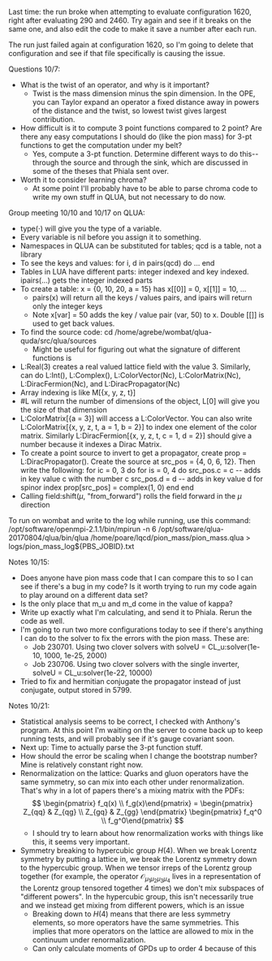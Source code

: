 Last time: the run broke when attempting to evaluate configuration 1620, right after evaluating 290 and 2460. Try again and see if it breaks on the same one, and also edit the code to make it save a number after each run.

The run just failed again at configuration 1620, so I'm going to delete that configuration and see if that file specifically is causing the issue.

Questions 10/7:
 - What is the twist of an operator, and why is it important?
    - Twist is the mass dimension minus the spin dimension. In the OPE, you can Taylor expand an operator a fixed distance away in powers of the distance and the twist, so lowest twist gives largest contribution.
 - How difficult is it to compute 3 point functions compared to 2 point? Are there any easy computations I should do (like the pion mass) for 3-pt functions to get the computation under my belt?
    - Yes, compute a 3-pt function. Determine different ways to do this-- through the source and through the sink, which are discussed in some of the theses that Phiala sent over.
 - Worth it to consider learning chroma?
    - At some point I'll probably have to be able to parse chroma code to write my own stuff in QLUA, but not necessary to do now.


Group meeting 10/10 and 10/17 on QLUA:
- type($\cdot$) will give you the type of a variable.
- Every variable is nil before you assign it to something.
- Namespaces in QLUA can be substituted for tables; qcd is a table, not a library
- To see the keys and values:
for i, d in pairs(qcd) do
  ...
end
- Tables in LUA have different parts: integer indexed and key indexed. ipairs(...) gets the integer indexed parts
- To create a table: x = {0, 10, 20, a = 15} has x[[0]] = 0, x[[1]] = 10, ...
  - pairs(x) will return all the keys / values pairs, and ipairs will return only the integer keys
  - Note x[var] = 50 adds the key / value pair (var, 50) to x. Double [[]] is used to get back values.
- To find the source code:
  cd /home/agrebe/wombat/qlua-quda/src/qlua/sources
  - Might be useful for figuring out what the signature of different functions is
- L:Real(3) creates a real valued lattice field with the value 3. Similarly, can do L:Int(), L:Complex(), L:ColorVector(Nc), L:ColorMatrix(Nc), L:DiracFermion(Nc), and L:DiracPropagator(Nc)
- Array indexing is like M[{x, y, z, t}]
- #L will return the number of dimensions of the object, L[0] will give you the size of that dimension
- L:ColorMatrix[{a = 3}] will access a L:ColorVector. You can also write L:ColorMatrix[{x, y, z, t, a = 1, b = 2}] to index one element of the color matrix. Similarly L:DiracFermion[{x, y, z, t, c = 1, d = 2}] should give a number because it indexes a Dirac Matrix.
- To create a point source to invert to get a propagator, create prop = L:DiracPropagator(). Create the source at src_pos = {4, 0, 6, 12}. Then write the following:
for ic = 0, 3 do
  for is = 0, 4 do
    src_pos.c = c    -- adds in key value c with the number c
    src_pos.d = d    -- adds in key value d for spinor index
    prop[src_pos] = complex(1, 0)
  end
end
- Calling field:shift($\mu$, "from_forward") rolls the field forward in the $\mu$ direction

To run on wombat and write to the log while running, use this command:
/opt/software/openmpi-2.1.1/bin/mpirun -n 6 /opt/software/qlua-20170804/qlua/bin/qlua /home/poare/lqcd/pion_mass/pion_mass.qlua > logs/pion_mass_log${PBS_JOBID}.txt

Notes 10/15:
- Does anyone have pion mass code that I can compare this to so I can see if there's a bug in my code? Is it worth trying to run my code again to play around on a different data set?
- Is the only place that m_u and m_d come in the value of kappa?
- Write up exactly what I'm calculating, and send it to Phiala. Rerun the code as well.
- I'm going to run two more configurations today to see if there's anything I can do to the solver to fix the errors with the pion mass. These are:
  - Job 230701. Using two clover solvers with solveU = CL_u:solver(1e-10, 1000, 1e-25, 2000)
  - Job 230706. Using two clover solvers with the single inverter, solveU = CL_u:solver(1e-22, 10000)
- Tried to fix and hermitian conjugate the propagator instead of just conjugate, output stored in 5799.

Notes 10/21:
- Statistical analysis seems to be correct, I checked with Anthony's program. At this point I'm waiting on the server to come back up to keep running tests, and will probably see if it's gauge covariant soon.
- Next up: Time to actually parse the 3-pt function stuff.
- How should the error be scaling when I change the bootstrap number? Mine is relatively constant right now.
- Renormalization on the lattice: Quarks and gluon operators have the same symmetry, so can mix into each other under renormalization. That's why in a lot of papers there's a mixing matrix with the PDFs:
$$
  \begin{pmatrix} f_q(x) \\ f_g(x)\end{pmatrix} =
  \begin{pmatrix} Z_{qq} & Z_{qg} \\ Z_{gq} & Z_{gg} \end{pmatrix}
  \begin{pmatrix} f_q^0 \\ f_g^0\end{pmatrix}
$$
  - I should try to learn about how renormalization works with things like this, it seems very important.
- Symmetry breaking to hypercubic group $H(4)$. When we break Lorentz symmetry by putting a lattice in, we break the Lorentz symmetry down to the hypercubic group. When we tensor irreps of the Lorentz group together (for example, the operator $\mathcal O_{\mu_1\mu_2\mu_3\mu_4}$ lives in a representation of the Lorentz group tensored together 4 times) we don't mix subspaces of "different powers". In the hypercubic group, this isn't necessarily true and we instead get mixing from different powers, which is an issue
  - Breaking down to $H(4)$ means that there are less symmetry elements, so more operators have the same symmetries. This implies that more operators on the lattice are allowed to mix in the continuum under renormalization.
  - Can only calculate moments of GPDs up to order 4 because of this
